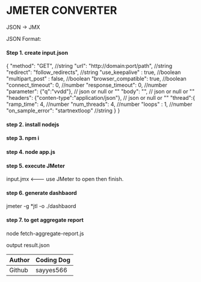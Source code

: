 JMETER CONVERTER
========================
JSON -> JMX

JSON Format:

#### Step 1. create input.json


{
  "method": "GET",  //string
  "url": "http://domain:port/path",  //string
  "redirect": "follow_redirects", //string
  "use_keepalive" : true, //boolean
  "multipart_post" : false, //boolean
  "browser_compatible": true, //boolean
  "connect_timeout": 0, //number
  "response_timeout": 0, //number
  "parameter": {"q":"vvdd"}, // json or null or ""
  "body": "",  // json or null or ""
  "headers": {"conten-type":"application/json"},  // json or null or ""
  "thread":{
                "ramp_time": 4, //number
                "num_threads": 4, //number
                "loops" : 1, //number
                "on_sample_error": "startnextloop" //string
  }
}



#### step 2. install nodejs

#### step 3. npm i

#### step 4. node app.js

#### step 5. execute JMeter

input.jmx <--- use JMeter to open then finish. 

#### step 6. generate dashbaord

jmeter -g *jtl -o ./dashbaord

#### step 7. to get  aggregate report

node fetch-aggregate-report.js 

output result.json 

|Author|Coding Dog|
|---|---
|Github|sayyes566





